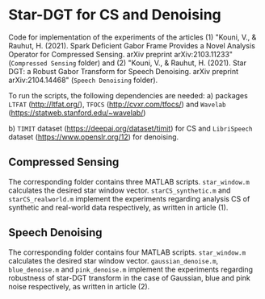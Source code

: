 # Star-DGT for CS and Denoising

Code for implementation of the experiments of the articles (1) "Kouni, V., & Rauhut, H. (2021). Spark Deficient Gabor Frame Provides a Novel Analysis Operator for Compressed Sensing. arXiv preprint arXiv:2103.11233" (`Compressed Sensing` folder) and (2) "Kouni, V., & Rauhut, H. (2021). Star DGT: a Robust Gabor Transform for Speech Denoising. arXiv preprint arXiv:2104.14468" (`Speech Denoising` folder).

To run the scripts, the following dependencies are needed:
a) packages `LTFAT` (http://ltfat.org/), `TFOCS` (http://cvxr.com/tfocs/) and `Wavelab` (https://statweb.stanford.edu/~wavelab/)

b) `TIMIT` dataset (https://deepai.org/dataset/timit) for CS and `LibriSpeech` dataset (https://www.openslr.org/12) for denoising.

## Compressed Sensing

The corresponding folder contains three MATLAB scripts. `star_window.m` calculates the desired star window vector. `starCS_synthetic.m` and `starCS_realworld.m` implement the experiments regarding analysis CS of synthetic and real-world data respectively, as written in article (1).

## Speech Denoising

The corresponding folder contains four MATLAB scripts. `star_window.m` calculates the desired star window vector. `gaussian_denoise.m`, `blue_denoise.m` and `pink_denoise.m` implement the experiments regarding robustness of star-DGT transform in the case of Gaussian, blue and pink noise respectively, as written in article (2).
